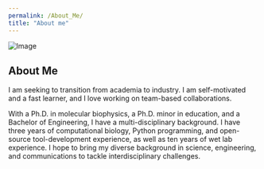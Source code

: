 ```yaml
---
permalink: /About_Me/
title: "About me"
---
```


![Image](https://jacob-spiegel.github.io/Jacob-Spiegel/assets/Papers/images/Jacob_professional.png?raw=true "Image")

## About Me

I am seeking to transition from academia to industry. I am self-motivated and a fast learner, and I love working on team-based collaborations.

With a Ph.D. in molecular biophysics, a Ph.D. minor in education, and a Bachelor of Engineering, I have a multi-disciplinary background. I have three years of computational biology, Python programming, and open-source tool-development experience, as well as ten years of wet lab experience. I hope to bring my diverse background in science, engineering, and communications to tackle interdisciplinary challenges. 

